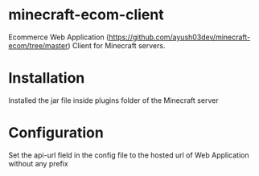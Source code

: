 # minecraft-ecom-client
Ecommerce Web Application (https://github.com/ayush03dev/minecraft-ecom/tree/master) Client for Minecraft servers.

# Installation
Installed the jar file inside plugins folder of the Minecraft server

# Configuration
Set the api-url field in the config file to the hosted url of Web Application without any prefix
